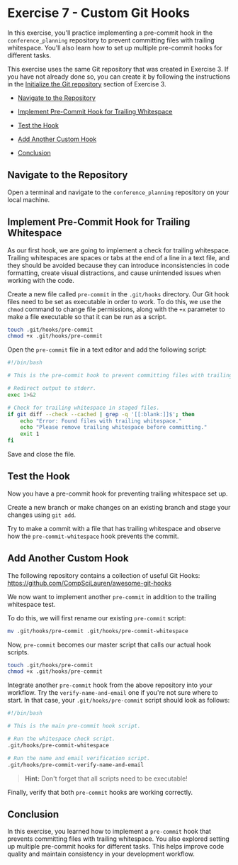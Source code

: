 # Exercise 7 - Custom Git Hooks

In this exercise, you'll practice implementing a pre-commit hook in the `conference_planning` repository to prevent committing files with trailing whitespace. You'll also learn how to set up multiple pre-commit hooks for different tasks.

This exercise uses the same Git repository that was created in Exercise 3. If you have not already done so, you can create it by following the instructions in the [Initialize the Git repository](./Exercise_3.md#initialize) section of Exercise 3.

* [Navigate to the Repository](#navigate)

* [Implement Pre-Commit Hook for Trailing Whitespace](#whitespace)

* [Test the Hook](#test)

* [Add Another Custom Hook](#another)

* [Conclusion](#conclusion)

## Navigate to the Repository <a name="navigate"></a>

Open a terminal and navigate to the `conference_planning` repository on your local machine.

## Implement Pre-Commit Hook for Trailing Whitespace <a name="whitespace"></a>

As our first hook, we are going to implement a check for trailing whitespace. Trailing whitespaces are spaces or tabs at the end of a line in a text file, and they should be avoided because they can introduce inconsistencies in code formatting, create visual distractions, and cause unintended issues when working with the code.

Create a new file called `pre-commit` in the `.git/hooks` directory. Our Git hook files need to be set as executable in order to work. To do this, we use the `chmod` command to change file permissions, along with the `+x` parameter to make a file executable so that it can be run as a script.

```sh
touch .git/hooks/pre-commit
chmod +x .git/hooks/pre-commit
```

Open the `pre-commit` file in a text editor and add the following script:

```bash
#!/bin/bash

# This is the pre-commit hook to prevent committing files with trailing whitespace.

# Redirect output to stderr.
exec 1>&2

# Check for trailing whitespace in staged files.
if git diff --check --cached | grep -q '[[:blank:]]$'; then
    echo "Error: Found files with trailing whitespace."
    echo "Please remove trailing whitespace before committing."
    exit 1
fi
```

Save and close the file.

## Test the Hook <a name="test"></a>

Now you have a pre-commit hook for preventing trailing whitespace set up.

Create a new branch or make changes on an existing branch and stage your changes using `git add`.

Try to make a commit with a file that has trailing whitespace and observe how the `pre-commit-whitespace` hook prevents the commit.

## Add Another Custom Hook <a name="another"></a>

The following repository contains a collection of useful Git Hooks: https://github.com/CompSciLauren/awesome-git-hooks

We now want to implement another `pre-commit` in addition to the trailing whitespace test.

To do this, we will first rename our existing `pre-commit` script:

```sh
mv .git/hooks/pre-commit .git/hooks/pre-commit-whitespace
```

Now, `pre-commit` becomes our master script that calls our actual hook scripts.

```sh
touch .git/hooks/pre-commit
chmod +x .git/hooks/pre-commit
```

Integrate another `pre-commit` hook from the above repository into your workflow. Try the `verify-name-and-email` one if you're not sure where to start. In that case, your `.git/hooks/pre-commit` script should look as follows:

```bash
#!/bin/bash

# This is the main pre-commit hook script.

# Run the whitespace check script.
.git/hooks/pre-commit-whitespace

# Run the name and email verification script.
.git/hooks/pre-commit-verify-name-and-email
```

> **Hint:** Don't forget that all scripts need to be executable! 

Finally, verify that both `pre-commit` hooks are working correctly.

## Conclusion <a name="conclusion"></a>

In this exercise, you learned how to implement a `pre-commit` hook that prevents committing files with trailing whitespace. You also explored setting up multiple pre-commit hooks for different tasks. This helps improve code quality and maintain consistency in your development workflow.
